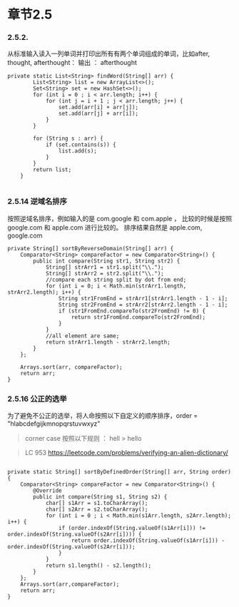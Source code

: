 
# 章节2.5 



### 2.5.2. 
从标准输入读入一列单词并打印出所有有两个单词组成的单词，比如after, thought, afterthought：
输出 ： afterthought

``` 
private static List<String> findWord(String[] arr) {
		List<String> list = new ArrayList<>();
		Set<String> set = new HashSet<>();
		for (int i = 0 ; i < arr.length; i++) {
			for (int j = i + 1 ; j < arr.length; j++) {
				set.add(arr[i] + arr[j]);
				set.add(arr[j] + arr[i]);				
			}
		}
		
		for (String s : arr) {
			if (set.contains(s)) {
				list.add(s);
			}
		}
		return list;
	}
	
```  


### 2.5.14 逆域名排序
按照逆域名排序，例如输入的是 com.google 和 com.apple ，
比较的时候是按照 google.com 和 apple.com 进行比较的。
排序结果自然是 apple.com, google.com

```
private String[] sortByReverseDomain(String[] arr) {
	Comparator<String> compareFactor = new Comparator<String>() {
		public int compare(String str1, String str2) {
			String[] strArr1 = str1.split("\\.");
			String[] strArr2 = str2.split("\\.");
			//compare each string split by dot from end;
			for (int i = 0; i < Math.min(strArr1.length, strArr2.length); i++) {
				String str1FromEnd = strArr1[strArr1.length - 1 - i];					 
				String str2FromEnd = strArr2[strArr2.length - 1 - i];
				if (str1FromEnd.compareTo(str2FromEnd) != 0) {
					return str1FromEnd.compareTo(str2FromEnd);
				}
			}
			//all element are same;
          	return strArr1.length - strArr2.length;               
		}
	};
		
	Arrays.sort(arr, compareFactor);
	return arr;
}
```
### 2.5.16 公正的选举
为了避免不公正的选举，将人命按照以下自定义的顺序排序，order = "hlabcdefgijkmnopqrstuvwxyz"
> corner case 按照以下规则 ： hell > hello

> LC 953 https://leetcode.com/problems/verifying-an-alien-dictionary/

```

private static String[] sortByDefinedOrder(String[] arr, String order) {
	Comparator<String> compareFactor = new Comparator<String>() {
		@Override
		public int compare(String s1, String s2) {
			char[] s1Arr = s1.toCharArray();
			char[] s2Arr = s2.toCharArray();
			for (int i = 0 ; i < Math.min(s1Arr.length, s2Arr.length); i++) {
				if (order.indexOf(String.valueOf(s1Arr[i])) != order.indexOf(String.valueOf(s2Arr[i]))) {
					return order.indexOf(String.valueOf(s1Arr[i])) - order.indexOf(String.valueOf(s2Arr[i]));
				}
			}
			return s1.length() - s2.length();
		}
	};
	Arrays.sort(arr,compareFactor);
	return arr;
}
	
```

